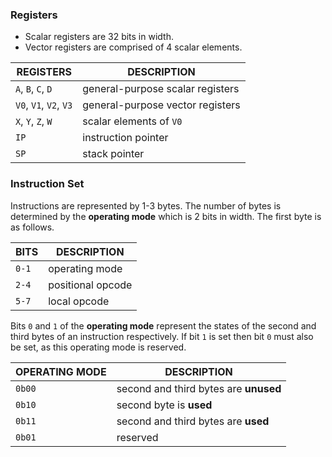 ### Registers

* Scalar registers are 32 bits in width.
* Vector registers are comprised of 4 scalar elements.

| REGISTERS              | DESCRIPTION                      |
| ---------------------- | -------------------------------- |
| `A`, `B`, `C`, `D`     | general-purpose scalar registers |
| `V0`, `V1`, `V2`, `V3` | general-purpose vector registers |
| `X`, `Y`, `Z`, `W`     | scalar elements of `V0`          |
| `IP`                   | instruction pointer              |
| `SP`                   | stack pointer                    |

### Instruction Set

Instructions are represented by 1-3 bytes. The number of bytes is determined by the **operating mode** which is 2 bits in width. The first byte is as follows.

| BITS  | DESCRIPTION       |
| ----- | ----------------- |
| `0-1` | operating mode    |
| `2-4` | positional opcode |
| `5-7` | local opcode      |

Bits `0` and `1` of the **operating mode** represent the states of the second and third bytes of an instruction respectively. If bit `1` is set then bit `0` must also be set, as this operating mode is reserved.

| OPERATING MODE | DESCRIPTION                           |
| -------------- | ------------------------------------- |
| `0b00`         | second and third bytes are **unused** |
| `0b10`         | second byte is **used**               |
| `0b11`         | second and third bytes are **used**   |
| `0b01`         | reserved                              |
